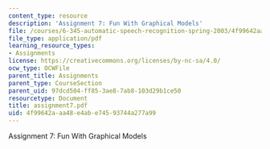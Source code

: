 ```yaml
---
content_type: resource
description: 'Assignment 7: Fun With Graphical Models'
file: /courses/6-345-automatic-speech-recognition-spring-2003/4f99642aaa48e4abe74593744a277a99_assignment7.pdf
file_type: application/pdf
learning_resource_types:
- Assignments
license: https://creativecommons.org/licenses/by-nc-sa/4.0/
ocw_type: OCWFile
parent_title: Assignments
parent_type: CourseSection
parent_uid: 97dcd504-ff85-3ae8-7ab8-103d29b1ce50
resourcetype: Document
title: assignment7.pdf
uid: 4f99642a-aa48-e4ab-e745-93744a277a99
---
```

Assignment 7: Fun With Graphical Models
